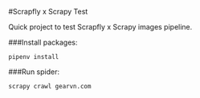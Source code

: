 #Scrapfly x Scrapy Test

 Quick project to test Scrapfly x Scrapy images pipeline.

###Install packages:

```pipenv install```

###Run spider:

```scrapy crawl gearvn.com```